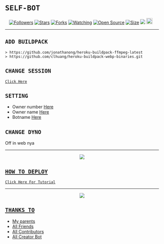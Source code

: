 # ```SELF-BOT```
<p align="center">
<a href="https://github.com/dhabotz/followers"><img title="Followers" src="https://img.shields.io/github/followers/dhabotz?color=red&style=flat-square"></a>
<a href="https://github.com/dhabotz/new/stargazers/"><img title="Stars" src="https://img.shields.io/github/stars/dhabotz/new?color=blue&style=flat-square"></a>
<a href="https://github.com/dhabotz/new/network/members"><img title="Forks" src="https://img.shields.io/github/forks/dhabotz/new?color=red&style=flat-square"></a>
<a href="https://github.com/dhabotz/new/watchers"><img title="Watching" src="https://img.shields.io/github/watchers/dhabotz/new?label=Watchers&color=blue&style=flat-square"></a>
<a href="https://github.com/dhabotz/new"><img title="Open Source" src="https://badges.frapsoft.com/os/v2/open-source.svg?v=103"></a>
<a href="https://github.com/dhabotz/new/"><img title="Size" src="https://img.shields.io/github/repo-size/dhabotz/new?style=flat-square&color=green"></a>
<a href="https://hits.seeyoufarm.com"><img src="https://hits.seeyoufarm.com/api/count/incr/badge.svg?url=https%3A%2F%2Fgithub.com%2Fdhabotz%2Fnew&count_bg=%2379C83D&title_bg=%23555555&icon=probot.svg&icon_color=%2300FF6D&title=hits&edge_flat=false"/></a>
<a href="https://github.com/dhabotz/new/graphs/commit-activity"><img height="20" src="https://img.shields.io/badge/Maintained%3F-yes-green.svg"></a>&nbsp;&nbsp;
</p>
<p align='center'>
    </p>

-------

## `ADD BUILDPACK`

```
> https://github.com/jonathanong/heroku-buildpack-ffmpeg-latest
> https://github.com/clhuang/heroku-buildpack-webp-binaries.git
```

## `CHANGE SESSION`

[`Click Here`](https://github.com/dhabotz/new/blob/main/session.json#L1)

## `SETTING`

- Owner number [Here](https://github.com/dhabotz/new/blob/main/settings.json#L10)
- Owner name [Here](https://github.com/dhabotz/new/blob/main/settings.json#L19)
- Botname [Here](https://github.com/dhabotz/new/blob/main/settings.json#L20)

## `CHANGE DYNO`

Off in web nya

----------

<p align="center">
  <a href="https://youtu.be/_CP2_1Yqauo"><img src="https://a.top4top.io/p_20888ybra1.jpg" />
</p>

## ```HOW TO DEPLOY```

[`Click Here For Tutorial`](https://youtu.be/5HgB__wARjM)<br>

----------

<p align="center">
  <a href="https://youtu.be/_CP2_1Yqauo"><img src="https://a.top4top.io/p_2081imvxm1.jpg" />
</p>

## `THANKS TO`

- My parents
- All Friends
- All Contributors
- All Creator Bot